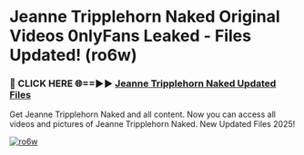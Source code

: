 # Jeanne Tripplehorn Naked Original Videos 0nlyFans Leaked - Files Updated! (ro6w)

<h3>🔴 CLICK HERE 🌐==►► <a href="https://tinyurl.com/yckcrads" rel="nofollow">Jeanne Tripplehorn Naked Updated Files</a></h3>

Get Jeanne Tripplehorn Naked and all content. Now you can access all videos and pictures of Jeanne Tripplehorn Naked. New Updated Files 2025!

[![ro6w](https://i.imgur.com/hpKpOFt.gif)](https://tinyurl.com/yckcrads)
